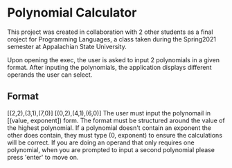 # Polynomial Calculator

This project was created in collaboration with 2 other students as a final oroject for Programming Languages, a class taken during the Spring2021 semester at Appalachian State University.

Upon opening the exec, the user is asked to input 2 polynomials in a given format. After inputing the polynomials, the application displays different operands the user can select.

## Format

[(2,2),(3,1),(7,0)]
[(0,2),(4,1),(6,0)]
The user must input the polynomail in [(value, exponent]) form. The format must be structured around the value of the highest polynomial. If a polynomial doesn't contain an exponent the other does contain, they must type (0, exponent) to ensure the calculations will be correct. 
If you are doing an operand that only requires one polynomial, when you are prompted to input a second polynomial please press 'enter' to move on.
